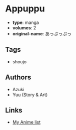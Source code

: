 # Appuppu

-   **type**: manga
-   **volumes**: 2
-   **original-name**: あっぷっぷっ

## Tags

-   shoujo

## Authors

-   Azuki
-   Yuu (Story & Art)

## Links

-   [My Anime list](https://myanimelist.net/manga/75893/Appuppu)

